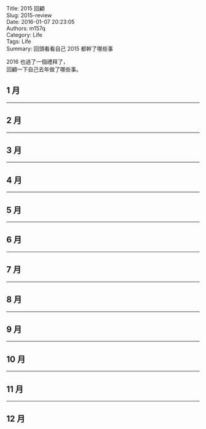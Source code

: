 Title: 2015 回顧  
Slug: 2015-review  
Date: 2016-01-07 20:23:05  
Authors: m157q  
Category: Life  
Tags: Life  
Summary: 回頭看看自己 2015 都幹了哪些事  
  
2016 也過了一個禮拜了，  
回顧一下自己去年做了哪些事。  
  
## 1 月  
  
---  
  
## 2 月  
  
---  
  
## 3 月  
  
---  
  
## 4 月  
  
---  
  
## 5 月  
  
---  
  
## 6 月  
  
---  
  
## 7 月  
  
---  
  
## 8 月  
  
---  
  
## 9 月  
  
---  
  
## 10 月  
  
---  
  
## 11 月  
  
---  
  
## 12 月  
  
